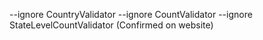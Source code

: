 --ignore CountryValidator --ignore CountValidator --ignore StateLevelCountValidator (Confirmed on website)
